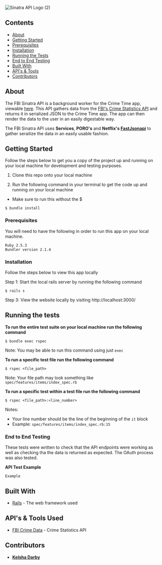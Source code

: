 ![Sinatra API Logo (2)](https://user-images.githubusercontent.com/55028065/88425709-13983580-cdad-11ea-9d8c-bb6a3adcb303.png)

## Contents
- [About](#about)
- [Getting Started](#getting-started)
- [Prerequisites](#prerequisites)
- [Installation](#installation)
- [Running the Tests](#running-the-tests)
- [End to End Testing](#end-to-end-testing)
- [Built With](#built-with)
- [API's & Tools](#api-tools)
- [Contributors](#contributors)

## <a name="about"></a> About

The FBI Sinatra API is a background worker for the Crime Time app, viewable [here](https://github.com/kelshadarby/crime_time). This API gathers data from the [FBI's Crime Statistics API](https://crime-data-explorer.fr.cloud.gov/api) and returns it in serialized JSON to the Crime Time app. The app can then render the data to the user in an easily digestable way.

The FBI Sinatra API uses __Services__, __PORO's__ and __Netflix's [FastJsonapi](https://github.com/Netflix/fast_jsonapi)__ to gather serailize the data in an easily usable fashion.

## <a name="getting-started"></a> Getting Started

Follow the steps below to get you a copy of the project up and running on your local machine for development and testing purposes. 

1. Clone this repo onto your local machine

2. Run the following command in your terminal to get the code up and running on your local machine 

- Make sure to run this without the $

```
$ bundle install
```

### <a name="prerequisites"></a> Prerequisites

You will need to have the following in order to run this app on your local machine.

```
Ruby 2.5.3
Bundler version 2.1.4
```

### <a name="installation"></a> Installation

Follow the steps below to view this app locally

Step 1:
    Start the local rails server by running the following command
```
$ rails s
```

Step 3:
  View the website locally by visiting http://localhost:3000/

## <a name="running-the-tests"></a> Running the tests

__To run the entire test suite on your local machine run the following command__
```
$ bundle exec rspec
```

Note: You may be able to run this command using just `exec`


__To run a specific test file run the following command__

```
$ rspec <file_path>
```

Note: Your file path may look something like `spec/features/items/index_spec.rb`


__To run a specific test within a test file run the following command__
```
$ rspec <file_path>:<line_number>
```

Notes:
- Your line number should be the line of the beginning of the `it` block
- Example: `spec/features/items/index_spec.rb:15`

### <a name="end-to-end-testing"></a> End to End Testing

These tests were written to check that the API endpoints were working as well as checking tha the data is returned as expected. The OAuth process was also tested.

__API Test Example__
```
Example
```

## <a name="built-with"></a> Built With

* [Rails](https://rubyonrails.org/) - The web framework used

## <a name="api-tools"></a> API's & Tools Used

* [FBI Crime Data](https://crime-data-explorer.fr.cloud.gov/api) - Crime Statistics API

## <a name="contributors"></a> Contributors

* [**Kelsha Darby**](https://github.com/kelshadarby)
